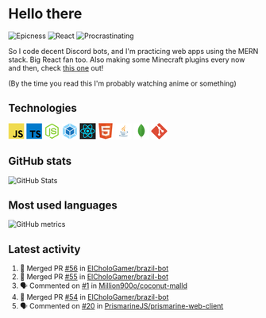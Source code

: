 # Hello there

![Epicness](https://img.shields.io/badge/Epicness-69%25-brightgreen)
![React](https://img.shields.io/badge/React-good-blue)
![Procrastinating](https://img.shields.io/badge/Procrastinating-always-red)

So I code decent Discord bots, and I'm practicing web apps using the MERN stack. Big React fan too.
Also making some Minecraft plugins every now and then, check [this one][userlogin] out!

(By the time you read this I'm probably watching anime or something)

## Technologies

![JavaScript][javascript]
![TypeScript][typescript]
![Node.js][node]
![Webpack][webpack]
![React][react]
![HTML][html]
![Java][java]
![MongoDB][mongodb]
![Git][git]

## GitHub stats

![GitHub Stats](https://github-readme-stats.vercel.app/api?username=ElCholoGamer&theme=tokyonight)

## Most used languages

![GitHub metrics](https://metrics.lecoq.io/ElCholoGamer?template=terminal&base.header=0&base.activity=0&base.community=0&base.repositories=0&base.metadata=0&languages=1)

## Latest activity

<!--START_SECTION:activity-->

1. 🎉 Merged PR [#56](https://github.com/ElCholoGamer/brazil-bot/pull/56) in [ElCholoGamer/brazil-bot](https://github.com/ElCholoGamer/brazil-bot)
2. 🎉 Merged PR [#55](https://github.com/ElCholoGamer/brazil-bot/pull/55) in [ElCholoGamer/brazil-bot](https://github.com/ElCholoGamer/brazil-bot)
3. 🗣 Commented on [#1](https://github.com/Million900o/coconut-malld/issues/1) in [Million900o/coconut-malld](https://github.com/Million900o/coconut-malld)
4. 🎉 Merged PR [#54](https://github.com/ElCholoGamer/brazil-bot/pull/54) in [ElCholoGamer/brazil-bot](https://github.com/ElCholoGamer/brazil-bot)
5. 🗣 Commented on [#20](https://github.com/PrismarineJS/prismarine-web-client/issues/20) in [PrismarineJS/prismarine-web-client](https://github.com/PrismarineJS/prismarine-web-client)
<!--END_SECTION:activity-->

[userlogin]: https://www.spigotmc.org/resources/userlogin.80669/
[javascript]: https://raw.githubusercontent.com/ElCholoGamer/ElCholoGamer/master/icons/javascript.png
[typescript]: https://raw.githubusercontent.com/ElCholoGamer/ElCholoGamer/master/icons/typescript.png
[java]: https://raw.githubusercontent.com/ElCholoGamer/ElCholoGamer/master/icons/java.png
[node]: https://raw.githubusercontent.com/ElCholoGamer/ElCholoGamer/master/icons/node.png
[react]: https://raw.githubusercontent.com/ElCholoGamer/ElCholoGamer/master/icons/react.png
[webpack]: https://raw.githubusercontent.com/ElCholoGamer/ElCholoGamer/master/icons/webpack.png
[html]: https://raw.githubusercontent.com/ElCholoGamer/ElCholoGamer/master/icons/html.png
[git]: https://raw.githubusercontent.com/ElCholoGamer/ElCholoGamer/master/icons/git.png
[mongodb]: https://raw.githubusercontent.com/ElCholoGamer/ElCholoGamer/master/icons/mongodb.png
